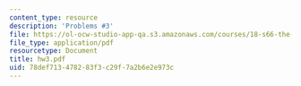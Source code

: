 ```yaml
---
content_type: resource
description: 'Problems #3'
file: https://ol-ocw-studio-app-qa.s3.amazonaws.com/courses/18-s66-the-art-of-counting-spring-2003/78def713478283f3c29f7a2b6e2e973c_hw3.pdf
file_type: application/pdf
resourcetype: Document
title: hw3.pdf
uid: 78def713-4782-83f3-c29f-7a2b6e2e973c
---
```


